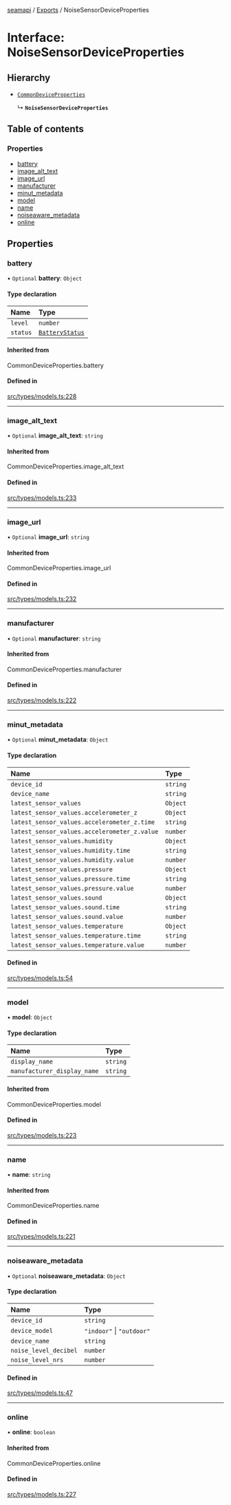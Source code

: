 [seamapi](../README.md) / [Exports](../modules.md) / NoiseSensorDeviceProperties

# Interface: NoiseSensorDeviceProperties

## Hierarchy

- [`CommonDeviceProperties`](../modules.md#commondeviceproperties)

  ↳ **`NoiseSensorDeviceProperties`**

## Table of contents

### Properties

- [battery](NoiseSensorDeviceProperties.md#battery)
- [image\_alt\_text](NoiseSensorDeviceProperties.md#image_alt_text)
- [image\_url](NoiseSensorDeviceProperties.md#image_url)
- [manufacturer](NoiseSensorDeviceProperties.md#manufacturer)
- [minut\_metadata](NoiseSensorDeviceProperties.md#minut_metadata)
- [model](NoiseSensorDeviceProperties.md#model)
- [name](NoiseSensorDeviceProperties.md#name)
- [noiseaware\_metadata](NoiseSensorDeviceProperties.md#noiseaware_metadata)
- [online](NoiseSensorDeviceProperties.md#online)

## Properties

### battery

• `Optional` **battery**: `Object`

#### Type declaration

| Name | Type |
| :------ | :------ |
| `level` | `number` |
| `status` | [`BatteryStatus`](../modules.md#batterystatus) |

#### Inherited from

CommonDeviceProperties.battery

#### Defined in

[src/types/models.ts:228](https://github.com/seamapi/javascript/blob/main/src/types/models.ts#L228)

___

### image\_alt\_text

• `Optional` **image\_alt\_text**: `string`

#### Inherited from

CommonDeviceProperties.image\_alt\_text

#### Defined in

[src/types/models.ts:233](https://github.com/seamapi/javascript/blob/main/src/types/models.ts#L233)

___

### image\_url

• `Optional` **image\_url**: `string`

#### Inherited from

CommonDeviceProperties.image\_url

#### Defined in

[src/types/models.ts:232](https://github.com/seamapi/javascript/blob/main/src/types/models.ts#L232)

___

### manufacturer

• `Optional` **manufacturer**: `string`

#### Inherited from

CommonDeviceProperties.manufacturer

#### Defined in

[src/types/models.ts:222](https://github.com/seamapi/javascript/blob/main/src/types/models.ts#L222)

___

### minut\_metadata

• `Optional` **minut\_metadata**: `Object`

#### Type declaration

| Name | Type |
| :------ | :------ |
| `device_id` | `string` |
| `device_name` | `string` |
| `latest_sensor_values` | `Object` |
| `latest_sensor_values.accelerometer_z` | `Object` |
| `latest_sensor_values.accelerometer_z.time` | `string` |
| `latest_sensor_values.accelerometer_z.value` | `number` |
| `latest_sensor_values.humidity` | `Object` |
| `latest_sensor_values.humidity.time` | `string` |
| `latest_sensor_values.humidity.value` | `number` |
| `latest_sensor_values.pressure` | `Object` |
| `latest_sensor_values.pressure.time` | `string` |
| `latest_sensor_values.pressure.value` | `number` |
| `latest_sensor_values.sound` | `Object` |
| `latest_sensor_values.sound.time` | `string` |
| `latest_sensor_values.sound.value` | `number` |
| `latest_sensor_values.temperature` | `Object` |
| `latest_sensor_values.temperature.time` | `string` |
| `latest_sensor_values.temperature.value` | `number` |

#### Defined in

[src/types/models.ts:54](https://github.com/seamapi/javascript/blob/main/src/types/models.ts#L54)

___

### model

• **model**: `Object`

#### Type declaration

| Name | Type |
| :------ | :------ |
| `display_name` | `string` |
| `manufacturer_display_name` | `string` |

#### Inherited from

CommonDeviceProperties.model

#### Defined in

[src/types/models.ts:223](https://github.com/seamapi/javascript/blob/main/src/types/models.ts#L223)

___

### name

• **name**: `string`

#### Inherited from

CommonDeviceProperties.name

#### Defined in

[src/types/models.ts:221](https://github.com/seamapi/javascript/blob/main/src/types/models.ts#L221)

___

### noiseaware\_metadata

• `Optional` **noiseaware\_metadata**: `Object`

#### Type declaration

| Name | Type |
| :------ | :------ |
| `device_id` | `string` |
| `device_model` | ``"indoor"`` \| ``"outdoor"`` |
| `device_name` | `string` |
| `noise_level_decibel` | `number` |
| `noise_level_nrs` | `number` |

#### Defined in

[src/types/models.ts:47](https://github.com/seamapi/javascript/blob/main/src/types/models.ts#L47)

___

### online

• **online**: `boolean`

#### Inherited from

CommonDeviceProperties.online

#### Defined in

[src/types/models.ts:227](https://github.com/seamapi/javascript/blob/main/src/types/models.ts#L227)
